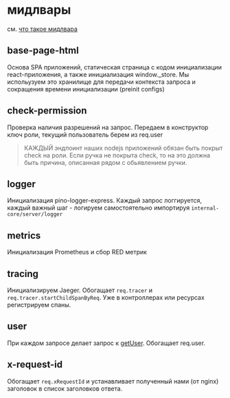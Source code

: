 # мидлвары
см. [что такое мидлвара](https://expressjs.com/ru/guide/using-middleware.html)

## base-page-html
Основа SPA приложений, статическая страница с кодом инициализации react-приложения, а также инициализация window._store. Мы испольузуем это хранилище для передачи контекста запроса и сокращения времени инициализации (preinit configs)

## check-permission
Проверка наличия разрешений на запрос. Передаем в конструктор ключ роли, текущий пользователь берем из req.user
> КАЖДЫЙ эндпоинт наших nodejs приложений обязан быть покрыт check на роли. Если ручка не покрыта check, то на это должна быть причина, описанная рядом с обьявлением ручки.

## logger
Инициализация pino-logger-express. Каждый запрос логгируется, каждый важный шаг - логируем самостоятельно импортируя `internal-core/server/logger`

## metrics
Инициализация Prometheus и сбор RED метрик

## tracing
Инициализируем Jaeger. Обогащает `req.tracer` и `req.tracer.startChildSpanByReq`. Уже в контроллерах или ресурсах регистрируем спаны.

## user
При каждом запросе делает запрос к [getUser](https://github.com/YandexClassifieds/internal-frontend/blob/ead4df0698da85bd3fdef98b869b6393c983d9ea/idm-api/lib/controller.js#L63). Обогащает req.user.

## x-request-id
Обогащает `req.xRequestId` и устанавливает полученный нами (от nginx) заголовок в список заголовков ответа.
